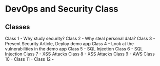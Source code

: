 # DevOps and Security Class



## Classes 

Class 1 - Why study security?
Class 2 - Why steal personal data? 
Class 3 - Present Security Article, Deploy demo app
Class 4 - Look at the vulnerabilities in the demo app
Class 5 - SQL Injection 
Class 6 - SQL Injection 
Class 7 - XSS Attacks 
Class 8 - XSS Attacks
Class 9 - AWS 
Class 10 - 
Class 11 - 
Class 12 - 